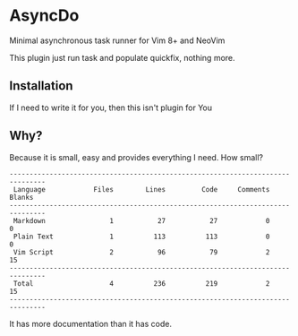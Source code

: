 # AsyncDo

Minimal asynchronous task runner for Vim 8+ and NeoVim

This plugin just run task and populate quickfix, nothing more.

## Installation

If I need to write it for you, then this isn't plugin for You

## Why?

Because it is small, easy and provides everything I need. How small?

```
-------------------------------------------------------------------------------
 Language            Files        Lines         Code     Comments       Blanks
-------------------------------------------------------------------------------
 Markdown                1           27           27            0            0
 Plain Text              1          113          113            0            0
 Vim Script              2           96           79            2           15
-------------------------------------------------------------------------------
 Total                   4          236          219            2           15
-------------------------------------------------------------------------------
```

It has more documentation than it has code.
